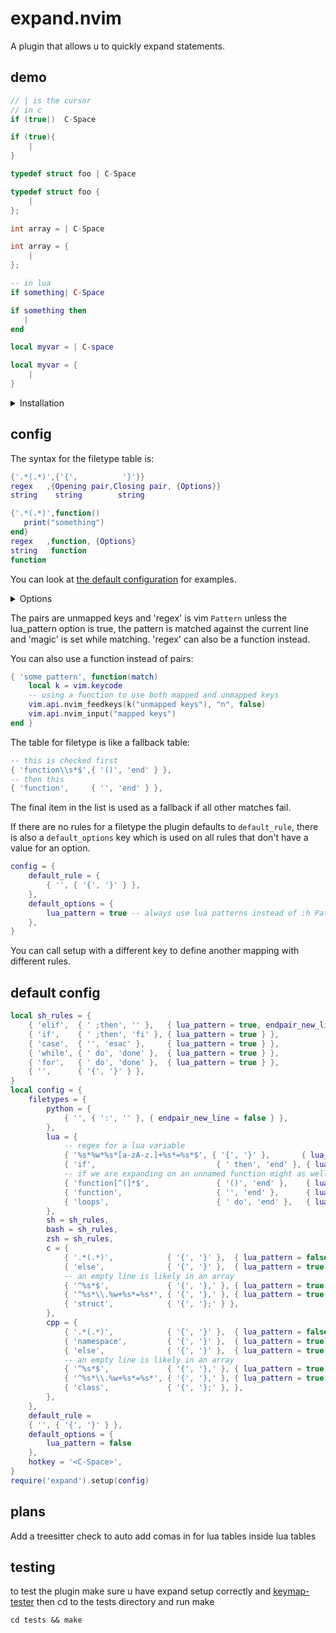 # expand.nvim
A plugin that allows u to quickly expand statements.
## demo 
```c
// | is the cursor
// in c 
if (true|)  C-Space

if (true){
    |
}

typedef struct foo | C-Space

typedef struct foo {
    |
};

int array = | C-Space

int array = {
    |
};
```
```lua
-- in lua
if something| C-Space

if something then
   |
end

local myvar = | C-space

local myvar = {
    |
}
```

<details>
<summary>Installation</summary>

lazy
```lua
{
    "Sam-programs/expand.nvim",
    dependencies = { 'Sam-Programs/indent.nvim' },
    event = 'InsertEnter',
    opts = {

    }
}
```
packer
```lua
use {
    "Sam-programs/expand.nvim",
    requires = { 'Sam-Programs/indent.nvim' }, 
    config = function() require("expand").setup {} end
}
```
vim-plug
```vim
Plug 'Sam-Programs/expand.nvim'
Plug 'Sam-Programs/indent.nvim'

lua << EOF
require("expand").setup {}
EOF
```

</details>

## config
The syntax for the filetype table is:
```lua
{'.*(.*)',{'{',          '}'}}
regex   ,{Opening pair,Closing pair, {Options}}
string    string        string        

{'.*(.*)',function() 
   print("something")
end}
regex   ,function, {Options}
string   function 
function  
```
You can look at [the default configuration](#default-config) for examples.

<details>
<summary>Options</summary>

```lua
go_to_end  -- whether you should move out of pairs before adding the end pair or not
do_nothing -- useful if you you accidentally press <C-space>
endpair_new_line -- endpairs don't get a new line eg
lua_pattern -- use :h lua-patterns instead of :h Pattern
```
</details>

The pairs are unmapped keys and 'regex' is vim `Pattern` unless the lua_pattern option is true, the pattern is matched against the current line and 'magic' is set while matching.
'regex' can also be a function instead.

You can also use a function instead of pairs:
```lua
{ 'some pattern', function(match)
    local k = vim.keycode
    -- using a function to use both mapped and unmapped keys
    vim.api.nvim_feedkeys(k("unmapped keys"), "n", false)
    vim.api.nvim_input("mapped keys")
end }
```

The table for filetype is like a fallback table:
```lua
-- this is checked first 
{ 'function\\s*$',{ '()', 'end' } },
-- then this
{ 'function',     { '', 'end' } },
```
The final item in the list is used as a fallback if all other matches fail.

If there are no rules for a filetype the plugin defaults to `default_rule`, there is also a `default_options` key which is used on all rules that don't have a value for an option.
```lua
config = {
    default_rule = {
        { '', { '{', '}' } },
    },
    default_options = {
        lua_pattern = true -- always use lua patterns instead of :h Pattern 
    },
}
```
You can call setup with a different key to define another mapping with different rules.
## default config
```lua
local sh_rules = {
    { 'elif',  { ' ;then', '' },   { lua_pattern = true, endpair_new_line = false } },
    { 'if',    { ' ;then', 'fi' }, { lua_pattern = true } },
    { 'case',  { '', 'esac' },     { lua_pattern = true } },
    { 'while', { ' do', 'done' },  { lua_pattern = true } },
    { 'for',   { ' do', 'done' },  { lua_pattern = true } },
    { '',      { '{', '}' } },
}
local config = {
    filetypes = {
        python = {
            { '', { ':', '' }, { endpair_new_line = false } },
        },
        lua = {
            -- regex for a lua variable
            { '%s*%w*%s*[a-zA-z.]+%s*=%s*$', { '{', '}' },       { lua_pattern = true } },
            { 'if',                           { ' then', 'end' }, { lua_pattern = true } },
            -- if we are expanding on an unnamed function might as well add the pairs
            { 'function[^(]*$',               { '()', 'end' },    { lua_pattern = true, go_to_end = false } },
            { 'function',                     { '', 'end' },      { lua_pattern = true } },
            { 'loops',                        { ' do', 'end' },   { lua_pattern = true } },
        },
        sh = sh_rules,
        bash = sh_rules,
        zsh = sh_rules,
        c = {
            { '.*(.*)',            { '{', '}' },  { lua_pattern = false } },
            { 'else',              { '{', '}' },  { lua_pattern = true } },
            -- an empty line is likely in an array
            { '^%s*$',             { '{', '},' }, { lua_pattern = true } },
            { '^%s*\\.%w+%s*=%s*', { '{', '},' }, { lua_pattern = true } },
            { 'struct',            { '{', '};' } },
        },
        cpp = {
            { '.*(.*)',            { '{', '}' },  { lua_pattern = false } },
            { 'namespace',         { '{', '}' },  { lua_pattern = true } },
            { 'else',              { '{', '}' },  { lua_pattern = true } },
            -- an empty line is likely in an array
            { '^%s*$',             { '{', '},' }, { lua_pattern = true } },
            { '^%s*\\.%w+%s*=%s*', { '{', '},' }, { lua_pattern = true } },
            { 'class',             { '{', '};' }, },
        },
    },
    default_rule = 
    { '', { '{', '}' } },
    default_options = {
        lua_pattern = false
    },
    hotkey = '<C-Space>',
}
require('expand').setup(config)
```
## plans
Add a treesitter check to auto add comas in for lua tables inside lua tables  
## testing
to test the plugin make sure u have expand setup correctly and [keymap-tester](https://github.com/Sam-programs/keymap-tester.nvim)
then cd to the tests directory and run make
```
cd tests && make
```
